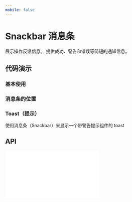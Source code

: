 ```yaml
---
mobile: false
---
```


# Snackbar 消息条

展示操作反馈信息。 提供成功、警告和错误等简短的通知信息。


## 代码演示

### 基本使用


<code src="../../packages/wonder-ui/src/Snackbar/demo/demo1.tsx"></code>

### 消息条的位置

<code src="../../packages/wonder-ui/src/Snackbar/demo/demo2.tsx"></code>

### Toast（提示）

使用消息条（Snackbar）来显示一个带警告提示组件的 toast

<code src="../../packages/wonder-ui/src/withDialog/demo/demo3.tsx"></code>


## API


<embed src="../../packages/wonder-ui/src/Snackbar/index.md"></embed>
